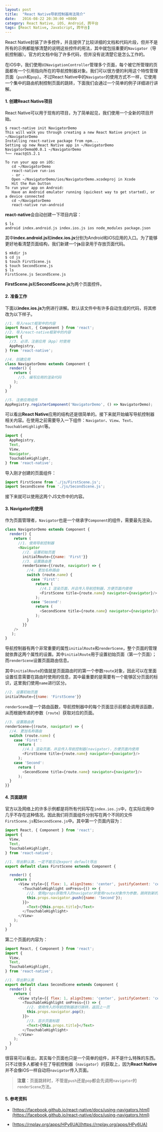 ```yaml
---
layout: post
title:  "React Native导航控制器用法简介"
date:   2016-08-22 20:30:00 +0800
category: React Native, iOS, Android, 跨平台
tags: [React Native, JavaScript, 跨平台]
---
```


React Native封装了许多控件，并且提供了比较详细的文档和代码片段，但并不是所有的示例都能够清楚的说明这些控件的用法，其中就包括重要的`Navigator`（导航控制器）。官方的文档中贴了许多代码，但并没有说清楚它是怎么工作的。

在iOS中，我们使用`UINavigationController`管理多个页面，每个被它所管理的页面都有一个引用指向所在的导航控制器对象。我们可以很方便的利用这个特性管理页面（`push`和`pop`）。不过React Native中的`Navigator`的使用方式不一样，它使用一个集中的路由机制控制页面的跳转，下面我们会通过一个简单的例子详细进行讲解。

#### 1. 创建React Native项目

React Native可以用于现有的项目，为了简单起见，我们使用一个全新的项目开始。

```shell
$ react-native init NavigatorDemo
This will walk you through creating a new React Native project in ~/NavigatorDemo
Installing react-native package from npm...
Setting up new React Native app in ~/NavigatorDemo
NavigatorDemo@0.0.1 ~/NavigatorDemo
└── react@15.2.1 

To run your app on iOS:
   cd ~/NavigatorDemo
   react-native run-ios
   - or -
   Open ~/NavigatorDemo/ios/NavigatorDemo.xcodeproj in Xcode
   Hit the Run button
To run your app on Android:
   Have an Android emulator running (quickest way to get started), or a device connected
   cd ~/NavigatorDemo
   react-native run-android
```

**react-native**会自动创建一下项目内容：

```shell
$ ls
android	index.android.js index.ios.js ios node_modules package.json
```

其中**index.android.js**和**index.ios.js**分别为Android和iOS应用的入口。为了能够更好地看清楚页面结构，我们新建一个**js**目录用于存放页面代码。

```shell
$ mkdir js
$ cd js
$ touch FirstScene.js
$ touch SecondScene.js
$ ls
FirstScene.js SecondScene.js
```

**FirstScene.js**和**SecondScene.js**为两个页面控件。

#### 2. 准备工作

下面以**index.ios.js**为例进行讲解。默认该文件中有许多自动生成的代码，将其修改为以下样子。

```js
//1. 导入react框架中的内容
import React, { Component } from 'react';
//2. 导入react-native框架中的内容
import {
  //3. 必须，注册应用（App）时使用
  AppRegistry, 
} from 'react-native';

//4. 创建应用
class NavigatorDemo extends Component {
  render() {
    return (
      //5. 编写应用的渲染代码
    );
  }
}

//5. 注册应用组件
AppRegistry.registerComponent('NavigatorDemo', () => NavigatorDemo);
```

可以看出**React Native**应用的结构还是很简单的。接下来就开始编写导航控制器相关内容。在使用之前需要导入一下组件：`Navigator`、`View`、`Text`、`TouchableHighlight`等。

```javascript
import {
  AppRegistry,
  Text,
  View,
  Navigator,
  TouchableHighlight,
} from 'react-native';
```

导入刚才创建的页面组件：

```javascript
import FirstScene from './js/FirstScene.js';
import SecondScene from './js/SecondScene.js';
```

接下来就可以使用这两个JS文件中的内容。

#### 3. Navigator的使用

作为页面管理者，`Navigator`也是一个继承字`Component`的组件，需要最先渲染。

```javascript
class NavigatorDemo extends Component {
  render() {
    return (
      //1. 使用导航控制器
      <Navigator
        //2. 设置初始页面
        initialRoute={{name: 'First'}}
        //3. 设置路由表
        renderScene={(route, navigator) => {
          //4. 更加名称路由
          switch (route.name) {
            case 'First':
              return (
                //4.1 渲染页面，并且传入导航控制器，方便页面内使用
                <FirstScene title={route.name} navigator={navigator}/>
              );
            case 'Second':
              return (
                <SecondScene title={route.name} navigator={navigator}/>
              );
          }
        }}
  	/>
   );
}
```

导航控制器有两个非常重要的属性`initialRoute`和`renderScene`，整个页面的管理就依靠这两个属性的设置。其中`initialRoute`用于设置初始页面（第一个页面）；而`renderScene`设置页面路由信息。

其中`initialRoute`的值就是页面路由时的第一个参数`route`对象，因此可以在里面设置任意需要在路由时使用的信息，其中最重要的是需要有一个能够区分页面的标识，这里我们使用`name`进行区分。

```javascript
//2. 设置初始页面
initialRoute={{name: 'FirstScene'}}
```

`renderScene`是一个路由函数，导航控制器中的每个页面显示前都会调用该函数，从而根据传递的参数（`route`）获取对应的页面。

```javascript
//3. 设置路由表
renderScene={(route, navigator) => {
  //4. 更加名称路由
  switch (route.name) {
    case 'First':
      return (
        //4.1 渲染页面，并且传入导航控制器(navigator)，方便页面内使用
        <FirstScene title={route.name} navigator={navigator}/>
      );
    case 'Second':
      return (
        <SecondScene title={route.name} navigator={navigator}/>
      );
  }
}}
```

#### 4. 页面跳转

官方以及网络上的许多示例都是将所有代码写在`index.ios.js`中，在实际应用中几乎不存在这种情况。因此我们将页面组件分别写在两个不同的文件`FirstScene.js`和`SecondScene.js`中。其中第一个页面内容为：

```javascript
import React, { Component } from 'react';
import {
  View,
  Text,
  TouchableHighlight,
} from 'react-native';

//1. 导出默认类，一定不能忘记export default导出
export default class FirstScene extends Component {

  render() {
    return (
      <View style={{ flex: 1, alignItems: 'center', justifyContent: 'center' }}>
        <TouchableHighlight onPress={() => {
          //2. 使用props获取传入的navigator并使用route对象作为参数，跳转到新的页面
          this.props.navigator.push({name: 'Second'});
        }}>
          <Text>{this.props.title}</Text>
        </TouchableHighlight>
      </View>
    );
  }
}
```

第二个页面的内容为：

```javascript
import React, { Component } from 'react';
import {
  View,
  Text,
  TouchableHighlight,
} from 'react-native';

//1. 导出默认类
export default class SecondScene extends Component {
  render() {
    return (
      <View style={{ flex: 1, alignItems: 'center', justifyContent: 'center' }}>
        <TouchableHighlight onPress={() => {
          //2. 使用传入的导航控制器进行跳转，返回上一页
          this.props.navigator.pop();
        }}>
          //3. 显示页面标题
          <Text>{this.props.title}</Text>
        </TouchableHighlight>
      </View>
    );
  }
}
```

很容易可以看出，其实每个页面也只是一个简单的组件，并不是什么特殊的东西。只不过很多人都被卡在了导航控制器（`navigator`）的获取上，因为**React Native**并不会像iOS一样自动将`navigator`传入页面。

> **注意**：页面跳转时，不管是`push`还是`pop`都会先调用`navigator`的`renderScene`方法。

#### 5. 参考资料

- [https://facebook.github.io/react-native/docs/using-navigators.html](https://facebook.github.io/react-native/docs/using-navigators.html)

- [https://rnplay.org/apps/HPy6UA](https://rnplay.org/apps/HPy6UA)

  ​